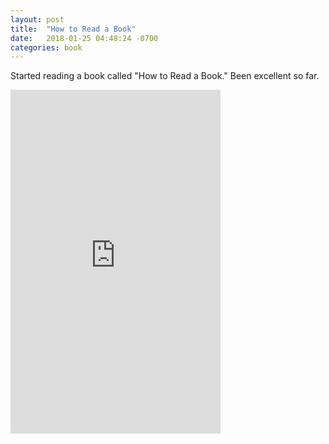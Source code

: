 ```yaml
---
layout: post
title:  "How to Read a Book"
date:   2018-01-25 04:48:24 -0700
categories: book
---
```


Started reading a book called "How to Read a Book." Been excellent so far.

<iframe type="text/html" width="336" height="550" frameborder="0" allowfullscreen style="max-width:100%" src="https://read.amazon.com/kp/card?asin=B004PYDAPE&preview=inline&linkCode=kpe&ref_=cm_sw_r_kb_dp_eYDAAbY26PT0H" ></iframe>
